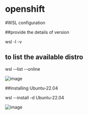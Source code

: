 # openshift

#WSL configuration

##provide the details of version

wsl -l -v

## to list the available distro

wsl --list --online 

![image](https://github.com/user-attachments/assets/9b118edb-6476-4a6c-9f33-9d5674f83886)

##installing Ubuntu-22.04

wsl --install -d Ubuntu-22.04

![image](https://github.com/user-attachments/assets/9ff507a5-7e5c-4a68-addc-8d78c96473bd)

